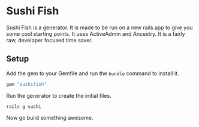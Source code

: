 # Sushi Fish

Sushi Fish is a generator. It is made to be run on a new rails app to give you some cool starting points. It uses ActiveAdmin and Ancestry. It is a fairly raw, developer focused time saver.


## Setup

Add the gem to your Gemfile and run the `bundle` command to install it.

```ruby
gem "sushifish"
```

Run the generator to create the initial files.

```
rails g sushi
```

Now go build something awesome. 

